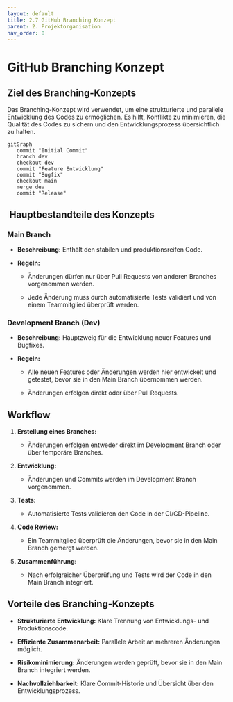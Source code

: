 ```yaml
---
layout: default
title: 2.7 GitHub Branching Konzept
parent: 2. Projektorganisation
nav_order: 8
---
```

# GitHub Branching Konzept

## Ziel des Branching-Konzepts

Das Branching-Konzept wird verwendet, um eine strukturierte und parallele Entwicklung des Codes zu ermöglichen. Es hilft, Konflikte zu minimieren, die Qualität des Codes zu sichern und den Entwicklungsprozess übersichtlich zu halten.

```mermaid
gitGraph
   commit "Initial Commit"
   branch dev
   checkout dev
   commit "Feature Entwicklung"
   commit "Bugfix"
   checkout main
   merge dev
   commit "Release"
```


##  Hauptbestandteile des Konzepts

### Main Branch

- **Beschreibung:** Enthält den stabilen und produktionsreifen Code.
    
- **Regeln:**
    
    - Änderungen dürfen nur über Pull Requests von anderen Branches vorgenommen werden.
        
    - Jede Änderung muss durch automatisierte Tests validiert und von einem Teammitglied überprüft werden.
        

### Development Branch (Dev)

- **Beschreibung:** Hauptzweig für die Entwicklung neuer Features und Bugfixes.
    
- **Regeln:**
    
    - Alle neuen Features oder Änderungen werden hier entwickelt und getestet, bevor sie in den Main Branch übernommen werden.
        
    - Änderungen erfolgen direkt oder über Pull Requests.
        

## Workflow

1. **Erstellung eines Branches:**
    
    - Änderungen erfolgen entweder direkt im Development Branch oder über temporäre Branches.
        
2. **Entwicklung:**
    
    - Änderungen und Commits werden im Development Branch vorgenommen.
        
3. **Tests:**
    
    - Automatisierte Tests validieren den Code in der CI/CD-Pipeline.
        
4. **Code Review:**
    
    - Ein Teammitglied überprüft die Änderungen, bevor sie in den Main Branch gemergt werden.
        
5. **Zusammenführung:**
    
    - Nach erfolgreicher Überprüfung und Tests wird der Code in den Main Branch integriert.
        

## Vorteile des Branching-Konzepts

- **Strukturierte Entwicklung:** Klare Trennung von Entwicklungs- und Produktionscode.
    
- **Effiziente Zusammenarbeit:** Parallele Arbeit an mehreren Änderungen möglich.
    
- **Risikominimierung:** Änderungen werden geprüft, bevor sie in den Main Branch integriert werden.
    
- **Nachvollziehbarkeit:** Klare Commit-Historie und Übersicht über den Entwicklungsprozess.